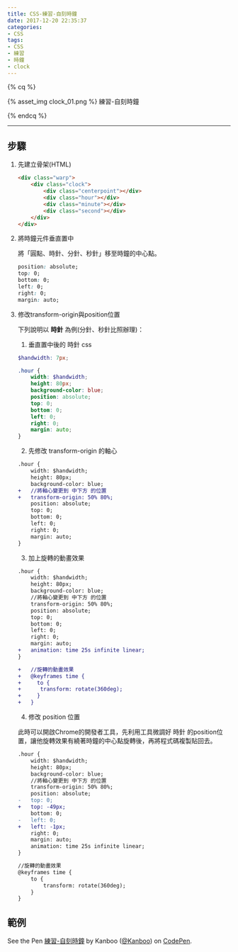 ```yaml
---
title: CSS-練習-自刻時鐘
date: 2017-12-20 22:35:37
categories: 
- CSS
tags:
- CSS
- 練習
- 時鐘
- clock
---
```


{% cq %}

{% asset_img clock_01.png %}
練習-自刻時鐘

{% endcq %}

<!-- more -->
***

## 步驟

1. 先建立骨架(HTML)

    ``` html
    <div class="warp">
        <div class="clock">
            <div class="centerpoint"></div>
            <div class="hour"></div>
            <div class="minute"></div>
            <div class="second"></div>
        </div>
    </div>
    ```

2. 將時鐘元件垂直置中

    將「圓點、時針、分針、秒針」移至時鐘的中心點。

    ``` css
    position: absolute;
    top: 0;
    bottom: 0;
    left: 0;
    right: 0;
    margin: auto;
    ```

3. 修改transform-origin與position位置

    下列說明以 **時針** 為例(分針、秒針比照辦理)：

    1. 垂直置中後的 時針 css

    ``` scss
    $handwidth: 7px;

    .hour {
        width: $handwidth;
        height: 80px;
        background-color: blue;
        position: absolute;
        top: 0;
        bottom: 0;
        left: 0;
        right: 0;
        margin: auto;
    }
    ```

    2. 先修改 transform-origin 的軸心

    ``` diff
    .hour {
        width: $handwidth;
        height: 80px;
        background-color: blue;
    +   //將軸心變更到 中下方 的位置
    +   transform-origin: 50% 80%;
        position: absolute;
        top: 0;
        bottom: 0;
        left: 0;
        right: 0;
        margin: auto;
    }

    ```

    3. 加上旋轉的動畫效果

    ``` diff
    .hour {
        width: $handwidth;
        height: 80px;
        background-color: blue;
        //將軸心變更到 中下方 的位置
        transform-origin: 50% 80%;
        position: absolute;
        top: 0;
        bottom: 0;
        left: 0;
        right: 0;
        margin: auto;
    +   animation: time 25s infinite linear;
    }

    +   //旋轉的動畫效果
    +   @keyframes time {
    +     to {
    +      transform: rotate(360deg);
    +     }
    +   }
    ```

    4. 修改 position 位置

    此時可以開啟Chrome的開發者工具，先利用工具微調好 時針 的position位置，讓他旋轉效果有繞著時鐘的中心點旋轉後，再將程式碼複製貼回去。

    ``` diff
    .hour {
        width: $handwidth;
        height: 80px;
        background-color: blue;
        //將軸心變更到 中下方 的位置
        transform-origin: 50% 80%;
        position: absolute;
    -   top: 0;
    +   top: -49px;
        bottom: 0;
    -   left: 0;
    +   left: -1px;
        right: 0;
        margin: auto;
        animation: time 25s infinite linear;
    }

    //旋轉的動畫效果
    @keyframes time {
        to {
            transform: rotate(360deg);
        }
    }
    ```

## 範例

<p data-height="364" data-theme-id="0" data-slug-hash="wpMVJK" data-default-tab="result" data-user="Kanboo" data-embed-version="2" data-pen-title="練習-自刻時鐘" class="codepen">See the Pen <a href="https://codepen.io/Kanboo/pen/wpMVJK/">練習-自刻時鐘</a> by Kanboo (<a href="https://codepen.io/Kanboo">@Kanboo</a>) on <a href="https://codepen.io">CodePen</a>.</p>
<script async src="https://production-assets.codepen.io/assets/embed/ei.js"></script>